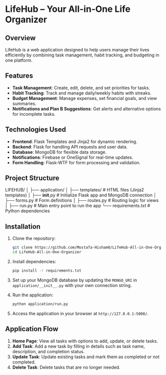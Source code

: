 # LifeHub – Your All-in-One Life Organizer

## Overview
LifeHub is a web application designed to help users manage their lives efficiently by combining task management, habit tracking, and budgeting in one platform.

## Features
- **Task Management**: Create, edit, delete, and set priorities for tasks.
- **Habit Tracking**: Track and manage daily/weekly habits with streaks.
- **Budget Management**: Manage expenses, set financial goals, and view summaries.
- **Notifications and Plan B Suggestions**: Get alerts and alternative options for incomplete tasks.

## Technologies Used
- **Frontend**: Flask Templates and Jinja2 for dynamic rendering.
- **Backend**: Flask for handling API requests and user data.
- **Database**: MongoDB for flexible data storage.
- **Notifications**: Firebase or OneSignal for real-time updates.
- **Form Handling**: Flask-WTF for form processing and validation.

## Project Structure
LIFEHUB/
│
├── application/
│   ├── templates/      # HTML files (Jinja2 templates)
│   ├── __init__.py     # Initialize Flask app and MongoDB connection
│   ├── forms.py        # Form definitions
│   ├── routes.py       # Routing logic for views
│
├── run.py              # Main entry point to run the app
└── requirements.txt    # Python dependencies

## Installation

1. Clone the repository:
    ```bash
    git clone https://github.com/Mostafa-Hisham0/LifeHub-All-in-One-Organizer
    cd LifeHub-All-in-One-Organizer
    ```

2. Install dependencies:
    ```bash
    pip install -r requirements.txt
    ```

3. Set up your MongoDB database by updating the `MONGO_URI` in `application/__init__.py` with your own connection string.

4. Run the application:
    ```bash
    python application/run.py
    ```

5. Access the application in your browser at `http://127.0.0.1:5000/`.

## Application Flow
1. **Home Page**: View all tasks with options to add, update, or delete tasks.
2. **Add Task**: Add a new task by filling in details such as task name, description, and completion status.
3. **Update Task**: Update existing tasks and mark them as completed or not completed.
4. **Delete Task**: Delete tasks that are no longer needed.

